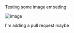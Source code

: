 Testing some image embeding

![image](https://user-images.githubusercontent.com/65366947/88021833-09dbad00-cae3-11ea-8b07-715e60a9b596.png)

I'm adding a pull request maybe
